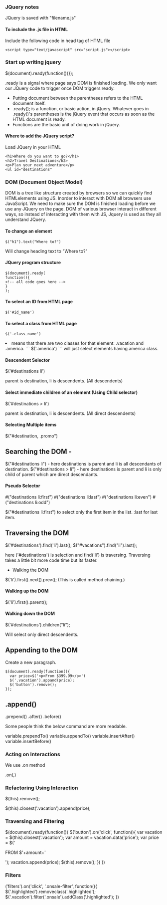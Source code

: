 ### JQuery notes
JQuery is saved with "filename.js"

#### To include the .js file in HTML
Include the following code in head tag of HTML file
```
<script type="text/javascript" src="script.js"></script>
```

### Start up writing jquery

$(document).ready(function(){});

.ready is a signal where page says DOM is finished loading. We only want our JQuery code to trigger once DOM triggers ready.

- Putting document between the parentheses refers to the HTML document itself.
- .ready(); is a function, or basic action, in jQuery. Whatever goes in .ready()'s parentheses is the jQuery event that occurs as soon as the HTML document is ready.
- Functions are the basic unit of doing work in jQuery.

#### Where to add the JQuery script?
Load JQuery in your HTML
<script src="jQuery.min.js"> </script>
<script src="yourfile.js"> </script>


```
<h1>Where do you want to go?</h1>
<h2>Travel Destinations</h2>
<p>Plan your next adventure</p>
<ul id="destinations"
```

### DOM (Document Object Model)
DOM is a tree like structure created by browsers so we can quickly find HTMLelements using JS.
Inorder to interact with DOM all browsers use JavaScript.
We need to make sure the DOM is finished loading before we use any JQuery on the page.
DOM of various browser interact in different ways, so instead of interacting with them with JS, Jquery is used as they all understand JQuery.

#### To change an element
```
$("h1").text("Where to?")
```
Will change heading text to "Where to?"

#### JQuery program structure
```
$(document).ready(
function(){
<!-- all code goes here -->
}
);
```
#### To select an ID from HTML page

```
$('#id_name')
```


#### To select a class from HTML page

```
$('.class_name')
```


<li class="vacation america"> means that there are two classes for that element: .vacation and .america.
```
$('.america')
```
will just select elements having america class.

#### Descendent Selector

$('#destinations li')

parent is destination, li is descendents. (All descendents)

#### Select immediate children of an element (Using Child selector)

$('#destinations > li')

parent is destination, li is descendents. (All direct descendents)

#### Selecting Multiple items
$("#destination, .promo")




## Searching the DOM -

$("#destinations li") - here destinations is parent and li is all descendants of destination.
$("#destinations > li") - here destinations is parent and li is only child of parent which are direct descendants.

#### Pseudo Selector

#("destinations li:first")
#("destinations li:last")
#("destinations li:even")
#("destinations li:odd")

$("#destinations li:first") to select only the first item in the list. :last for last item.

## Traversing the DOM

$('#destinations').find('li').last();
$("#vacations").find("li").last();

here ('#destinations') is selection and find('li') is traversing. Traversing takes a little bit more code time but its faster.

- Walking the DOM

$('li').first().next().prev(); (This is called method chaining.)

#### Walking up the DOM

$('li').first().parent();

#### Walking down the DOM

$('#destinations').children("li");

Will select only direct descendents.


## Appending to the DOM

Create a new paragraph.

```
$(document).ready(function(){
  var price=$('<p>From $399.99</p>')
  $('.vacation').appand(price);
  $('button').remove();
});
```

.append(<variable>)
-

.prepend(<variable>)
.after(<variable>)
.before(<variable>)

Some people think the below command are more readable.

variable.prependTo(<element>)
variable.appendTo(<element>)
variable.insertAfter(<element>)
variable.insertBefore(<element>)

### Acting on Interactions

We use .on method

.on(<event>,<event handler>)


### Refactoring Using Interaction

$(this).remove();

$(this).closest('.vacation').append(price);

### Traversing and Filtering

$(document).ready(function(){
  $('button').on('click', function(){
    var vacation = $(this).closest('.vacation');
    var amount = vacation.data('price');
    var price = $('<p>FROM $'+amount+'</p>');
    vacation.append(price);
    $(this).remove();
  })
})

### Filters
$('$filters').on('click', '.onsale-filter', function(){
  $('.highlighted').removeclass('.highlighted');
  $('.vacation').filter('.onsale').addClass('.highlighted');
})


